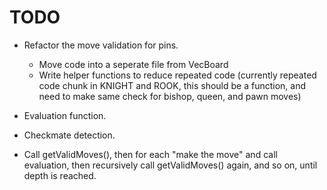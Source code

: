 # TODO

- Refactor the move validation for pins.
    - Move code into a seperate file from VecBoard
    - Write helper functions to reduce repeated code (currently repeated code chunk in KNIGHT and ROOK, this should be a function, and need to make same check for bishop, queen, and pawn moves)

- Evaluation function.

- Checkmate detection.

- Call getValidMoves(), then for each "make the move" and call evaluation, then recursively call getValidMoves() again, and so on, until depth is reached.